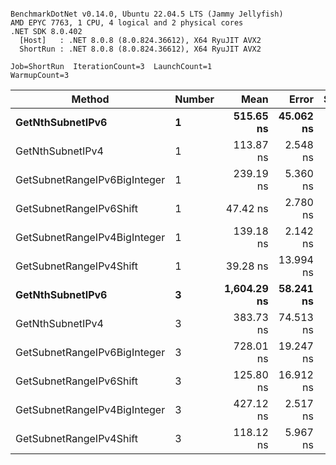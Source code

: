 ```

BenchmarkDotNet v0.14.0, Ubuntu 22.04.5 LTS (Jammy Jellyfish)
AMD EPYC 7763, 1 CPU, 4 logical and 2 physical cores
.NET SDK 8.0.402
  [Host]   : .NET 8.0.8 (8.0.824.36612), X64 RyuJIT AVX2
  ShortRun : .NET 8.0.8 (8.0.824.36612), X64 RyuJIT AVX2

Job=ShortRun  IterationCount=3  LaunchCount=1  
WarmupCount=3  

```
| Method                       | Number | Mean        | Error     | StdDev   | Min         | Max         | Gen0   | Allocated |
|----------------------------- |------- |------------:|----------:|---------:|------------:|------------:|-------:|----------:|
| **GetNthSubnetIPv6**             | **1**      |   **515.65 ns** | **45.062 ns** | **2.470 ns** |   **513.30 ns** |   **518.23 ns** | **0.0076** |     **696 B** |
| GetNthSubnetIPv4             | 1      |   113.87 ns |  2.548 ns | 0.140 ns |   113.73 ns |   114.01 ns | 0.0019 |     160 B |
| GetSubnetRangeIPv6BigInteger | 1      |   239.19 ns |  5.360 ns | 0.294 ns |   238.95 ns |   239.52 ns | 0.0048 |     432 B |
| GetSubnetRangeIPv6Shift      | 1      |    47.42 ns |  2.780 ns | 0.152 ns |    47.28 ns |    47.58 ns | 0.0019 |     160 B |
| GetSubnetRangeIPv4BigInteger | 1      |   139.18 ns |  2.142 ns | 0.117 ns |   139.05 ns |   139.25 ns | 0.0024 |     208 B |
| GetSubnetRangeIPv4Shift      | 1      |    39.28 ns | 13.994 ns | 0.767 ns |    38.65 ns |    40.13 ns | 0.0021 |     176 B |
| **GetNthSubnetIPv6**             | **3**      | **1,604.29 ns** | **58.241 ns** | **3.192 ns** | **1,600.61 ns** | **1,606.19 ns** | **0.0248** |    **2168 B** |
| GetNthSubnetIPv4             | 3      |   383.73 ns | 74.513 ns | 4.084 ns |   381.23 ns |   388.44 ns | 0.0057 |     480 B |
| GetSubnetRangeIPv6BigInteger | 3      |   728.01 ns | 19.247 ns | 1.055 ns |   726.85 ns |   728.92 ns | 0.0153 |    1296 B |
| GetSubnetRangeIPv6Shift      | 3      |   125.80 ns | 16.912 ns | 0.927 ns |   125.11 ns |   126.85 ns | 0.0057 |     480 B |
| GetSubnetRangeIPv4BigInteger | 3      |   427.12 ns |  2.517 ns | 0.138 ns |   427.00 ns |   427.27 ns | 0.0072 |     624 B |
| GetSubnetRangeIPv4Shift      | 3      |   118.12 ns |  5.967 ns | 0.327 ns |   117.89 ns |   118.50 ns | 0.0062 |     528 B |
